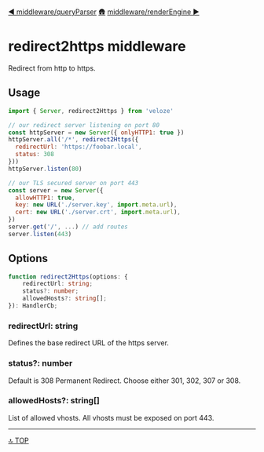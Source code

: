 [◀︎ middleware/queryParser](../middleware/queryParser.md)
[🛖](../index.md)
[middleware/renderEngine ▶](../middleware/renderEngine.md)

# redirect2https middleware

Redirect from http to https.

## Usage

```js
import { Server, redirect2Https } from 'veloze'

// our redirect server listening on port 80
const httpServer = new Server({ onlyHTTP1: true })
httpServer.all('/*', redirect2Https({ 
  redirectUrl: 'https://foobar.local',
  status: 308
}))
httpServer.listen(80)

// our TLS secured server on port 443
const server = new Server({ 
  allowHTTP1: true, 
  key: new URL('./server.key', import.meta.url),
  cert: new URL('./server.crt', import.meta.url),
})
server.get('/', ...) // add routes
server.listen(443)
```

## Options

```ts
function redirect2Https(options: {
    redirectUrl: string;
    status?: number;
    allowedHosts?: string[];
}): HandlerCb;
```

### redirectUrl: string

Defines the base redirect URL of the https server.

### status?: number

Default is 308 Permanent Redirect. Choose either 301, 302, 307 or 308.

### allowedHosts?: string[]

List of allowed vhosts. All vhosts must be exposed on port 443.

---

[🔝 TOP](#top)
